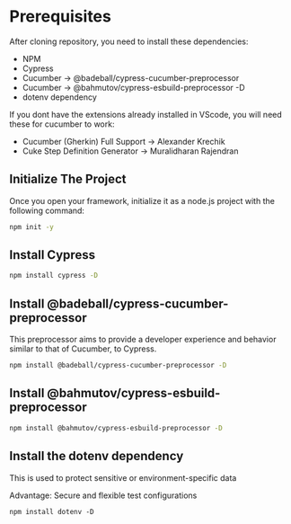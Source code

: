 # Prerequisites

After cloning repository, you need to install these dependencies:
- NPM
- Cypress
- Cucumber -> @badeball/cypress-cucumber-preprocessor
- Cucumber -> @bahmutov/cypress-esbuild-preprocessor -D
- dotenv dependency 

If you dont have the extensions already installed in VScode, you will need these for cucumber to work:
- Cucumber (Gherkin) Full Support -> Alexander Krechik
- Cuke Step Definition Generator -> Muralidharan Rajendran

## Initialize The Project

Once you open your framework, initialize it as a node.js project with the following command:

```bash
npm init -y
```

## Install Cypress

```bash
npm install cypress -D
```

## Install @badeball/cypress-cucumber-preprocessor
This preprocessor aims to provide a developer experience and behavior similar to that of Cucumber, to Cypress.

```bash
npm install @badeball/cypress-cucumber-preprocessor -D
```

## Install @bahmutov/cypress-esbuild-preprocessor

```bash
npm install @bahmutov/cypress-esbuild-preprocessor -D
```

## Install the dotenv dependency
This is used to protect sensitive or environment-specific data

Advantage: Secure and flexible test configurations
```
npm install dotenv -D
```
